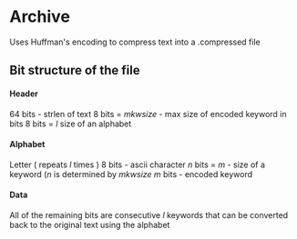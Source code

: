 # Archive
Uses Huffman's encoding to compress text into a .compressed file

## Bit structure of the file
#### Header
64 bits - strlen of text
8 bits = *mkwsize* - max size of encoded keyword in bits
8 bits = *l* size of an alphabet
#### Alphabet
Letter ( repeats *l* times )
8 bits - ascii character
*n* bits = *m* - size of a keyword (*n* is determined by *mkwsize*
*m* bits - encoded keyword
#### Data
All of the remaining bits are consecutive *l* keywords that can be converted back to the original text using the alphabet
